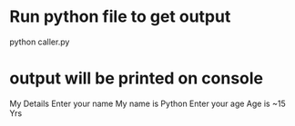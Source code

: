 # Run python file to get output
python caller.py 

# output will be printed on console
My Details 
Enter your name 
My name is Python 
Enter your age 
Age is ~15 Yrs 

